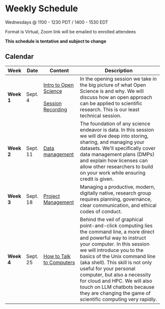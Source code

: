 # Weekly Schedule

Wednesdays @ 1100 - 1230 PDT / 1400 - 1530 EDT
    
Format is Virtual, Zoom link will be emailed to enrolled attendees

**This schedule is tentative and subject to change**

## Calendar

| Week | Date | Content | Description |
|---|---|---|---|
| **Week 1** | Sept. 4 |  [Intro to Open Science](01_intro_open_sci.md) <br> <br> [Session Recording](https://youtu.be/hkRzC6LttIQ) | In the opening session we take in the big picture of what Open Science is and why. We will discuss how an open approach can be applied to scientific research. This is our least technical session.  |
| **Week 2** | Sept. 11 | [Data management](02_managing_data.md) | The foundation of any science endeavor is data. In this session we will dive deep into storing, sharing, and managing your datasets. We'll specifically cover data management plans (DMPs) and explain how licenses can allow other researchers to build on your work while ensuring credit is given. |
| **Week 3** | Sept. 18 | [Project Management](03_project_management.md) | Managing a productive, modern, digitally native, research group requires planning, governance, clear communication, and ethical codes of conduct. |
| **Week 4** | Sept. 25| [How to Talk to Computers](04_talk_to_computer.md) | Behind the veil of graphical point-and-click computing lies the command line, a more direct and powerful way to instruct your computer. In this session we will introduce you to the basics of the Unix command line (aka shell). This skill is not only useful for your personal computer, but also a necessity for cloud and HPC. We will also touch on LLM chatbots because they are changing the game of scientific computing very rapidly. | 

